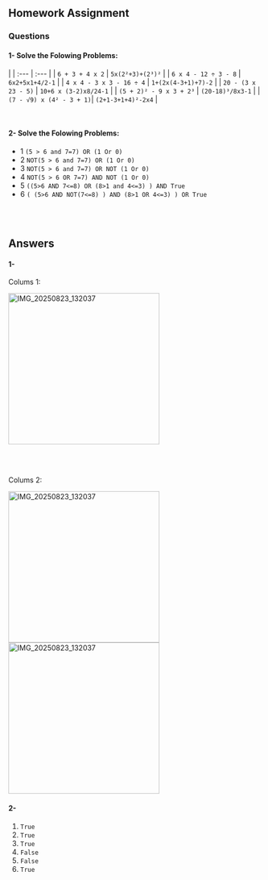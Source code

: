 ﻿## Homework Assignment

### Questions

#### 1- Solve the Folowing Problems:

|
| :--- | :--- |
| `6 + 3 + 4 x 2` | `5x(2²+3)+(2³)²` |
| `6 x 4 - 12 ÷ 3 - 8` | `6x2+5x1+4/2-1` |
| `4 x 4 - 3 x 3 - 16 ÷ 4` | `1+(2x(4-3+1)+7)-2` |
| `20 - (3 x 23 - 5)` | `10+6 x (3-2)x8/24-1` |
| `(5 + 2)² - 9 x 3 + 2³` | `(20-18)³/8x3-1` |
| `(7 - √9) x (4² - 3 + 1)`| `(2+1-3+1+4)²-2x4` |

<br>

#### 2- Solve the Folowing Problems:


* 1 `(5 > 6 and 7=7) OR (1 Or 0)`
* 2 `NOT(5 > 6 and 7=7) OR (1 Or 0)`
* 3 `NOT(5 > 6 and 7=7) OR NOT (1 Or 0)`
* 4 `NOT(5 > 6 OR 7=7) AND NOT (1 Or 0)`
* 5 `((5>6 AND 7<=8) OR (8>1 and 4<=3) ) AND True`
* 6 `( (5>6 AND NOT(7<=8) ) AND (8>1 OR 4<=3) ) OR True`


<br><br>

## Answers

#### 1- 

Colums 1:

<img src="https://i.imgur.com/svfm1iB.jpeg" width="300" alt="IMG_20250823_132037">

<br><br>

Colums 2: 

<img src="https://i.imgur.com/hJqjbLe.jpeg" width="300" alt="IMG_20250823_132037">

<img src="https://i.imgur.com/paAgF1y.jpeg" width="300" alt="IMG_20250823_132037">



#### 2-

1.  `True`
2.  `True`
3.  `True`
4.  `False`
5.  `False`
6.  `True`
